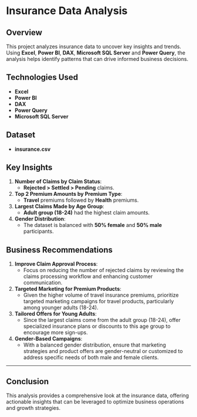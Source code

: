 # Insurance Data Analysis

## Overview
This project analyzes insurance data to uncover key insights and trends. Using **Excel**, **Power BI**, **DAX**, **Microsoft SQL Server** and **Power Query**, the analysis helps identify patterns that can drive informed business decisions.

## Technologies Used
- **Excel**
- **Power BI**
- **DAX**
- **Power Query**
- **Microsoft SQL Server**

## Dataset
- **insurance.csv**

## Key Insights
1. **Number of Claims by Claim Status**: 
   - **Rejected > Settled > Pending** claims.
2. **Top 2 Premium Amounts by Premium Type**: 
   - **Travel** premiums followed by **Health** premiums.
3. **Largest Claims Made by Age Group**: 
   - **Adult group (18-24)** had the highest claim amounts.
4. **Gender Distribution**: 
   - The dataset is balanced with **50% female** and **50% male** participants.

## Business Recommendations
1. **Improve Claim Approval Process**: 
   - Focus on reducing the number of rejected claims by reviewing the claims processing workflow and enhancing customer communication.
2. **Targeted Marketing for Premium Products**: 
   - Given the higher volume of travel insurance premiums, prioritize targeted marketing campaigns for travel products, particularly among younger adults (18-24).
3. **Tailored Offers for Young Adults**: 
   - Since the largest claims come from the adult group (18-24), offer specialized insurance plans or discounts to this age group to encourage more sign-ups.
4. **Gender-Based Campaigns**: 
   - With a balanced gender distribution, ensure that marketing strategies and product offers are gender-neutral or customized to address specific needs of both male and female clients.

---

## Conclusion
This analysis provides a comprehensive look at the insurance data, offering actionable insights that can be leveraged to optimize business operations and growth strategies.
